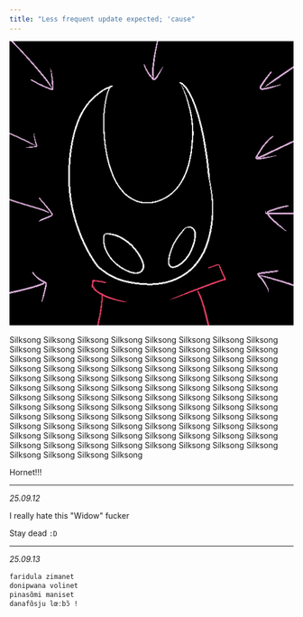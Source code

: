 ```yaml
---
title: "Less frequent update expected; 'cause"
---
```


![/imgs_posts/250905_silksong_silksong_silksong.png](/imgs_posts/250905_silksong_silksong_silksong.png)

Silksong Silksong Silksong Silksong Silksong Silksong Silksong Silksong Silksong Silksong Silksong Silksong Silksong Silksong Silksong Silksong Silksong Silksong Silksong Silksong Silksong Silksong Silksong Silksong Silksong Silksong Silksong Silksong Silksong Silksong Silksong Silksong Silksong Silksong Silksong Silksong Silksong Silksong Silksong Silksong Silksong Silksong Silksong Silksong Silksong Silksong Silksong Silksong Silksong Silksong Silksong Silksong Silksong Silksong Silksong Silksong Silksong Silksong Silksong Silksong Silksong Silksong Silksong Silksong Silksong Silksong Silksong Silksong Silksong Silksong Silksong Silksong Silksong Silksong Silksong Silksong Silksong Silksong Silksong Silksong Silksong Silksong Silksong Silksong Silksong Silksong Silksong Silksong Silksong Silksong Silksong Silksong Silksong Silksong Silksong Silksong Silksong Silksong Silksong Silksong 

Hornet!!!

---

*25.09.12*

I really hate this "Widow" fucker

Stay dead `:D`

---
*25.09.13*

```
faridula zimanet
donipwana volinet
pinasɑ̃mi maniset
danafɑ̃sju lœːbɔ̃ !
```
